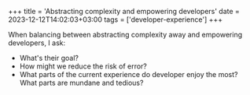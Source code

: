 +++
title = 'Abstracting complexity and empowering developers'
date = 2023-12-12T14:02:03+03:00
tags = ['developer-experience']
+++

When balancing between abstracting complexity away and empowering developers, I ask:

- What's their goal?
- How might we reduce the risk of error?
- What parts of the current experience do developer enjoy the most? What parts are mundane and tedious?